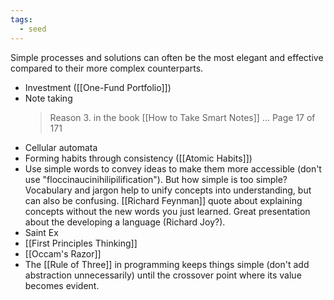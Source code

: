 ```yaml
---
tags:
  - seed
---
```

Simple processes and solutions can often be the most elegant and effective compared to their more complex counterparts.

- Investment ([[One-Fund Portfolio]])
- Note taking
   > Reason 3. in the book [[How to Take Smart Notes]] ... Page 17 of 171
- Cellular automata
- Forming habits through consistency ([[Atomic Habits]])
- Use simple words to convey ideas to make them more accessible (don't use "floccinaucinihilipilification"). But how simple is too simple? Vocabulary and jargon help to unify concepts into understanding, but can also be confusing. [[Richard Feynman]] quote about explaining concepts without the new words you just learned. Great presentation about the developing a language (Richard Joy?).
- Saint Ex
- [[First Principles Thinking]]
- [[Occam's Razor]]
- The [[Rule of Three]] in programming keeps things simple (don't add abstraction unnecessarily) until  the crossover point where its value becomes evident.
